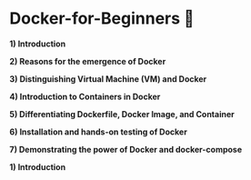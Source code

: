 # Docker-for-Beginners 🐳

**1) Introduction**

**2) Reasons for the emergence of Docker**

**3) Distinguishing Virtual Machine (VM) and Docker**

**4) Introduction to Containers in Docker**

**5) Differentiating Dockerfile, Docker Image, and Container**

**6) Installation and hands-on testing of Docker**

**7) Demonstrating the power of Docker and docker-compose**


**1) Introduction**

